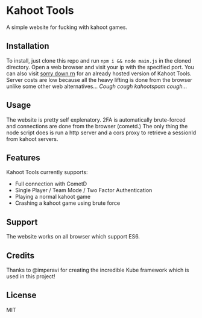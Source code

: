 # Kahoot Tools

A simple website for fucking with kahoot games.

## Installation

To install, just clone this repo and run ```npm i && node main.js``` in the cloned directory. 
Open a web browser and visit your ip with the specified port. You can also visit [sorry down rn](http://dviide.xyz) for an already hosted version of Kahoot Tools. Server costs are low because all the heavy lifting is done from the browser unlike some other web alternatives... *Cough* *cough* *kahootspam* *cough...*

## Usage

The website is pretty self explenatory. 2FA is automatically brute-forced and connections are done from the browser (cometd.) 
The only thing the node script does is run a http server and a cors proxy to retrieve a sessionId from kahoot servers.

## Features

Kahoot Tools currently supports:
- Full connection with CometD 
- Single Player / Team Mode / Two Factor Authentication
- Playing a normal kahoot game
- Crashing a kahoot game using brute force

## Support

The website works on all browser which support ES6.

## Credits

Thanks to @imperavi for creating the incredible Kube framework which is used in this project!

## License

MIT
